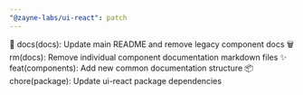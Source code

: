 ```yaml
---
"@zayne-labs/ui-react": patch
---
```


📝 docs(docs): Update main README and remove legacy component docs
🗑️ rm(docs): Remove individual component documentation markdown files
✨ feat(components): Add new common documentation structure
📦 chore(package): Update ui-react package dependencies
